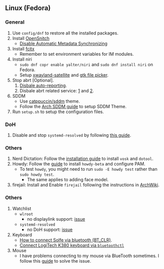 ## Linux (Fedora)

### General

1. Use `config/dnf` to restore all the installed packages.
2. Install [OpenSnitch](https://github.com/evilsocket/opensnitch)
    - [Disable Automatic Metadata Synchronizing](https://www.reddit.com/r/Fedora/comments/p10a5o/comment/j5ysqw1/)
3. Install [fcitx](https://wiki.archlinux.org/title/Fcitx)
    - Remember to set environment variables for IM modules.
4. Install niri
    - `sudo dnf copr enable yalter/niri` and `sudo dnf install niri` on Fedora.
    - Setup [xwayland-satellite](https://github.com/YaLTeR/niri/wiki/Xwayland) and [gtk file picker](https://github.com/YaLTeR/niri/wiki/Important-Software#portals).
5. Stop abrt \[Optional\].
    1. [Disbale auto-reporting](https://wiki.centos.org/TipsAndTricks(2f)ABRT.html).
    2. Disbale abrt related service: [1](https://unix.stackexchange.com/questions/556351/what-are-the-risks-for-disable-the-abrtd-service) and [2](https://robbinespu.gitlab.io/posts/disable-abrt-fedora/).
6. SDDM
    - Use [catppuccin/sddm](https://github.com/catppuccin/sddm) theme.
    - Follow the [Arch SDDM guide](https://wiki.archlinux.org/title/SDDM) to setup SDDM Theme.
7. Run `setup.sh` to setup the configuration files.

### DoH

1. Disable and stop `systemd-resolved` by following [this guide](https://askubuntu.com/questions/907246/how-to-disable-systemd-resolved-in-ubuntu).

### Others

1. Nerd Dictation: Follow the [installation guide](https://github.com/ideasman42/nerd-dictation) to install `vosk` and `dotool`.
2. Howdy: Follow the [guide](https://github.com/boltgolt/howdy/issues/1004) to install `howdy-beta` and configure PAM.
    - To test `howdy`, you might need to run `sudo -E howdy test` rather than `sudo howdy test`.
        - The same applies to adding face model.
3. firejail: Install and Enable `firejail` following the instructions in [ArchWiki](https://wiki.archlinux.org/title/Firejail).

### Others

1. Watchlist
    - `wlroot`
        - no displaylink support: [issue](https://gitlab.freedesktop.org/wlroots/wlroots/-/issues/1823)
    - `systemd-resolved`
        - no DoH support: [issue](https://github.com/systemd/systemd/issues/8639)
2. Keyboard
   - [How to connect Solfe via bluetooth (BT_CLR)](https://www.reddit.com/r/ErgoMechKeyboards/comments/1j4k8gy/my_nicenano_sofle_wont_connect_via_bluetooth/).
   - [Connect LogiTech K380 keyboard via `bluetoothctl`](https://unix.stackexchange.com/questions/590221/pairing-logitech-k380-in-ubuntu-20-04)
3. Mouse
   - I have problems connecting to my mouse via BlueTooth sometimes. I follow this [guide](https://discussion.fedoraproject.org/t/bluetooth-device-not-connecting-fedora-40/125138/18) to solve the issue.